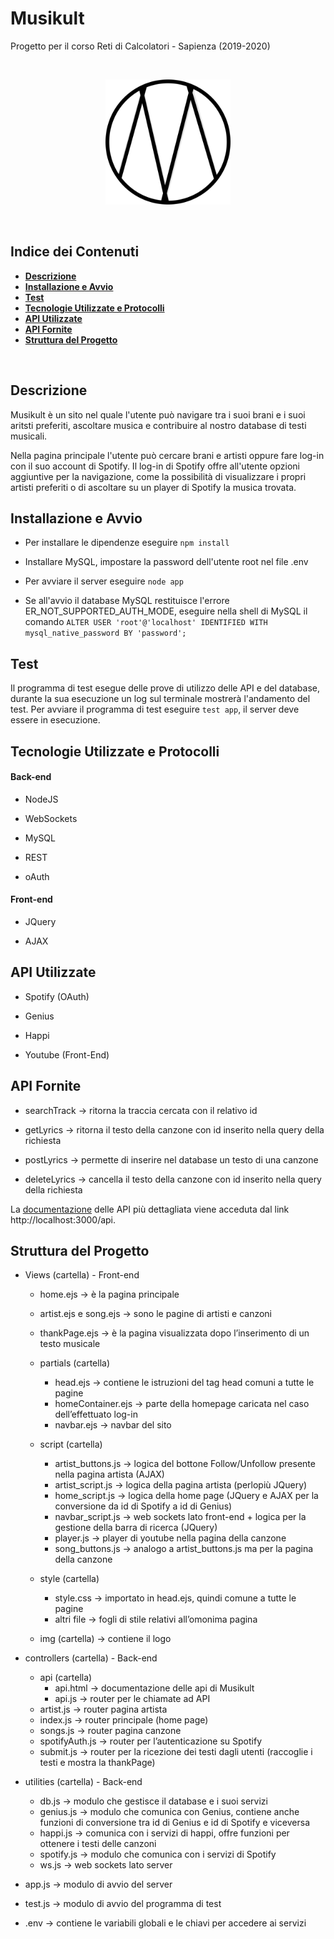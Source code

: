 # Musikult
Progetto per il corso Reti di Calcolatori - Sapienza (2019-2020)

<br>
<p align="center">
  <img src="views/img/icon.png" width="200" />
</p>
<br>

## **Indice dei Contenuti**

- [**Descrizione**](#descrizione)
- [**Installazione e Avvio**](#installazione-e-avvio)
- [**Test**](#test)
- [**Tecnologie Utilizzate e Protocolli**](#tecnologie-utilizzate-e-protocolli)
- [**API Utilizzate**](#api-utilizzate)
- [**API Fornite**](#api-fornite)
- [**Struttura del Progetto**](#struttura-del-progetto)

<br>

## **Descrizione**

Musikult è un sito nel quale l'utente può navigare tra i suoi brani e i suoi aritsti preferiti, ascoltare musica e contribuire al nostro database di testi musicali.

Nella pagina principale l'utente può cercare brani e artisti oppure fare log-in con il suo account di Spotify. Il log-in di Spotify offre all'utente opzioni aggiuntive per la navigazione, come la possibilità di visualizzare i propri artisti preferiti o di ascoltare su un player di Spotify la musica trovata.


## **Installazione e Avvio**

- Per installare le dipendenze eseguire `npm install`

- Installare MySQL, impostare la password dell'utente root nel file .env

- Per avviare il server eseguire `node app`

- Se all'avvio il database MySQL restituisce l'errore ER_NOT_SUPPORTED_AUTH_MODE, eseguire nella shell di MySQL il comando `ALTER USER 'root'@'localhost' IDENTIFIED WITH mysql_native_password BY 'password';`


## **Test**

Il programma di test esegue delle prove di utilizzo delle API e del database, durante la sua esecuzione un log sul terminale mostrerà l'andamento del test.
Per avviare il programma di test eseguire `test app`, il server deve essere in esecuzione.

## **Tecnologie Utilizzate e Protocolli**

#### **Back-end**

- NodeJS

- WebSockets

- MySQL

- REST

- oAuth

#### **Front-end**

- JQuery

- AJAX


## **API Utilizzate**

- Spotify (OAuth)

- Genius

- Happi

- Youtube (Front-End)

## **API Fornite**

- searchTrack → ritorna la traccia cercata con il relativo id

- getLyrics → ritorna il testo della canzone con id inserito nella query della richiesta

- postLyrics → permette di inserire nel database un testo di una canzone

- deleteLyrics → cancella il testo della canzone con id inserito nella query della richiesta

La [documentazione](controllers/api/api.html) delle API più dettagliata viene acceduta dal link http://localhost:3000/api.


## **Struttura del Progetto**

* Views (cartella)  -  Front-end

  * home.ejs → è la pagina principale
  * artist.ejs e song.ejs → sono le pagine di artisti e canzoni 
  * thankPage.ejs → è la pagina visualizzata dopo l’inserimento di un testo musicale

  * partials (cartella)
    * head.ejs → contiene le istruzioni del tag head comuni a tutte le pagine
    * homeContainer.ejs → parte della homepage caricata nel caso dell’effettuato log-in
    * navbar.ejs → navbar del sito

  * script (cartella)
    * artist_buttons.js → logica del bottone Follow/Unfollow presente nella pagina artista (AJAX)
    * artist_script.js → logica della pagina artista (perlopiù JQuery)
    * home_script.js → logica della home page (JQuery e AJAX per la conversione da id di Spotify a id di Genius)
    * navbar_script.js → web sockets lato front-end + logica per la gestione della barra di ricerca (JQuery)
    * player.js → player di youtube nella pagina della canzone
    * song_buttons.js → analogo a artist_buttons.js ma per la pagina della canzone

  * style (cartella) 
    * style.css → importato in head.ejs, quindi comune a tutte le pagine
    * altri file → fogli di stile relativi all’omonima pagina

  * img (cartella) → contiene il logo

* controllers (cartella)  -  Back-end
  * api (cartella)
    * api.html → documentazione delle api di Musikult
    * api.js → router per le chiamate ad API
  * artist.js → router pagina artista
  * index.js → router principale (home page)
  * songs.js → router pagina canzone
  * spotifyAuth.js → router per l’autenticazione su Spotify
  * submit.js → router per la ricezione dei testi dagli utenti (raccoglie i testi e   mostra la thankPage)
  
* utilities (cartella)  -  Back-end
  * db.js → modulo che gestisce il database e i suoi servizi
  * genius.js → modulo che comunica con Genius, contiene anche funzioni di conversione tra id di Genius e id di Spotify e viceversa
  * happi.js → comunica con i servizi di happi, offre funzioni per ottenere i testi delle canzoni
  * spotify.js → modulo che comunica con i servizi di Spotify
  * ws.js → web sockets lato server
  
* app.js → modulo di avvio del server
* test.js → modulo di avvio del programma di test
* .env → contiene le variabili globali e le chiavi per accedere ai servizi
  
